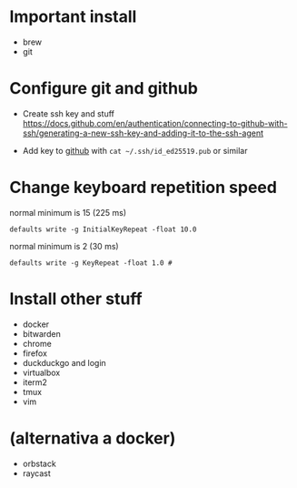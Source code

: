
Important install
=================
* brew
* git

Configure git and github
========================

* Create ssh key and stuff
https://docs.github.com/en/authentication/connecting-to-github-with-ssh/generating-a-new-ssh-key-and-adding-it-to-the-ssh-agent

* Add key to [github](https://github.com/settings/keys) with `cat ~/.ssh/id_ed25519.pub` or similar

Change keyboard repetition speed
================================
normal minimum is 15 (225 ms)
```
defaults write -g InitialKeyRepeat -float 10.0
```
normal minimum is 2 (30 ms)
```
defaults write -g KeyRepeat -float 1.0 #
```

Install other stuff
=================
* docker
* bitwarden
* chrome
* firefox
* duckduckgo and login
* virtualbox
* iterm2
* tmux
* vim

# (alternativa a docker)
* orbstack
* raycast
